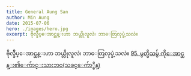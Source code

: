 ```yaml
---
title: General Aung San
author: Min Aung
date: 2015-07-06
hero: ./images/hero.jpg
excerpt: ဗိုလ္ခ်ဳပ္ေအာင္ဆန္းဟာ ဘယ္လိုလူလဲ၊ ဘာေတြလုပ္ခဲ့သလဲ။
---
```

ဗိုလ္ခ်ဳပ္ေအာင္ဆန္းဟာ ဘယ္လိုလူလဲ၊ ဘာေတြလုပ္ခဲ့သလဲ။
[95. မွတ္မိသမွ် ကိုေအာင္ဆန္း၏ေက်ာင္းသားဘ၀(သခင္ေက်ာ္စိန္)](https://shweone.files.wordpress.com/2008/07/ko-aung-san-thakhin-kyaw-sein.pdf)